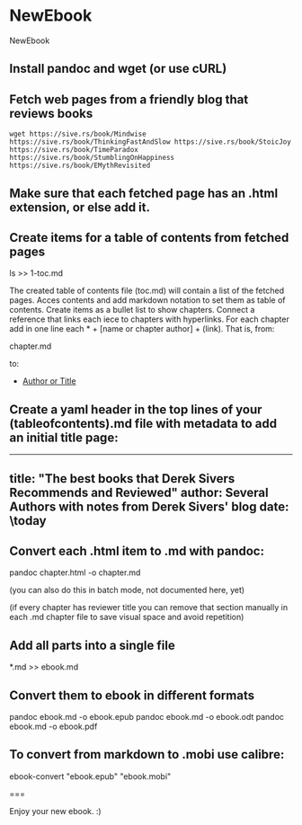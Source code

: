 # NewEbook
NewEbook

## Install pandoc and wget (or use cURL)

## Fetch web pages from a friendly blog that reviews books

`wget https://sive.rs/book/Mindwise https://sive.rs/book/ThinkingFastAndSlow https://sive.rs/book/StoicJoy https://sive.rs/book/TimeParadox https://sive.rs/book/StumblingOnHappiness https://sive.rs/book/EMythRevisited`

## Make sure that each fetched page has an .html extension, or else add it.

## Create items for a table of contents from fetched pages

ls >> 1-toc.md

The created table of contents file (toc.md) will contain a list of the fetched pages. Acces contents and add markdown notation to set them as table of contents. Create items as a bullet list to show chapters. Connect a reference that links each iece to chapters with hyperlinks. For each chapter add in one line each * + [name or chapter author] + (link). That is, from:

chapter.md

to:

* [Author or Title](chaptername.md)

## Create a yaml header in the top lines of your (tableofcontents).md file with metadata to add an initial title page:

---
title: "The best books that Derek Sivers Recommends and Reviewed"
author: Several Authors with notes from Derek Sivers' blog 
date: \today
---


## Convert each .html item to .md with pandoc:

pandoc chapter.html -o chapter.md

(you can also do this in batch mode, not documented here, yet)

(if every chapter has reviewer title you can remove that section manually in each .md chapter file to save visual space and avoid repetition)

## Add all parts into a single file

*.md >> ebook.md

## Convert them to ebook in different formats

pandoc ebook.md -o ebook.epub
pandoc ebook.md -o ebook.odt
pandoc ebook.md -o ebook.pdf

## To convert from markdown to .mobi use calibre:

ebook-convert "ebook.epub" "ebook.mobi"

===

Enjoy your new ebook. :) 
